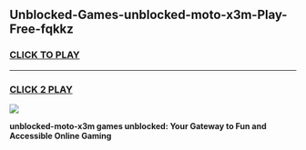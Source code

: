 
## Unblocked-Games-unblocked-moto-x3m-Play-Free-fqkkz
<h3>
<a href="https://premium76.site?title=unblocked-moto-x3m&ref=23A">CLICK TO PLAY</a></h3>
<hr>

<h3>
<a href="https://premium76.site?title=unblocked-moto-x3m&ref=23A">CLICK 2 PLAY</a>
  
</h3>

<a href="https://premium76.site?title=unblocked-moto-x3m&ref=23A"><img src="https://clearcache.store/games.png"></a>


**unblocked-moto-x3m games unblocked: Your Gateway to Fun and Accessible Online Gaming**
